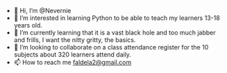 - 👋 Hi, I’m @Nevernie
- 👀 I’m interested in learning Python to be able to teach my learners 13-18 years old. 
- 🌱 I’m currently learning that it is a vast black hole and too much jabber and frills, I want the nitty gritty, the basics. 
- 💞️ I’m looking to collaborate on a class attendance register for the 10 subjects about 320 learners attend daily. 
- 📫 How to reach me faldela2@gmail.com

<!---
Nevernie/Nevernie is a ✨ special ✨ repository because its `README.md` (this file) appears on your GitHub profile.
You can click the Preview link to take a look at your changes.
--->
